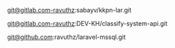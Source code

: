 git@gitlab.com-ravuthz:sabayv/kkpn-lar.git

git@gitlab.com-ravuthz:DEV-KH/classify-system-api.git

git@github.com:ravuthz/laravel-mssql.git